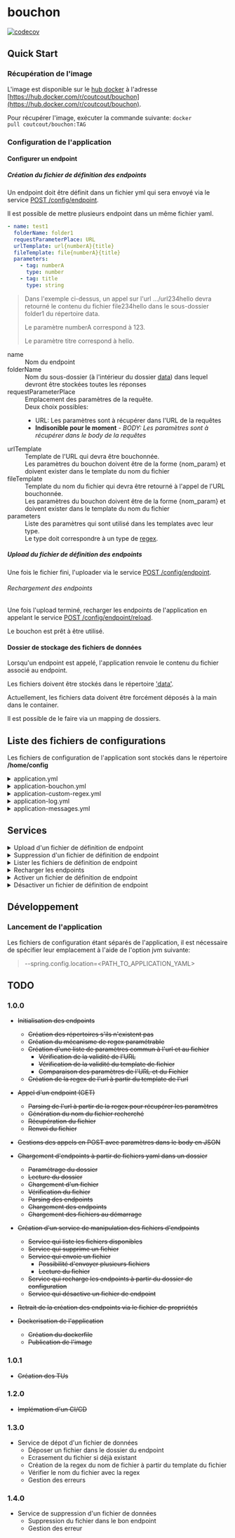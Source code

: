 # bouchon

[![codecov](https://codecov.io/gh/coutcout/bouchon/branch/develop/graph/badge.svg?token=CJPS2U6W16)](https://codecov.io/gh/coutcout/bouchon)

## Quick Start
### Récupération de l'image
L'image est disponible sur le [hub docker](https://hub.docker.com) à l'adresse [https://hub.docker.com/r/coutcout/bouchon](https://hub.docker.com/r/coutcout/bouchon).

Pour récupérer l'image, exécuter la commande suivante: <code>docker pull coutcout/bouchon:TAG</code>

### Configuration de l'application
#### Configurer un endpoint
##### <a name="fichier_conf_endpoint"></a>Création du fichier de définition des endpoints
Un endpoint doit être définit dans un fichier yml qui sera envoyé via le service <a href="#post_conf_endpoint">POST /config/endpoint</a>.

Il est possible de mettre plusieurs endpoint dans un même fichier yaml.

```yaml
- name: test1
  folderName: folder1
  requestParameterPlace: URL
  urlTemplate: url{numberA}{title}
  fileTemplate: file{numberA}{title}
  parameters:
    - tag: numberA
      type: number
    - tag: title
      type: string
```

> Dans l'exemple ci-dessus, un appel sur l'url .../url234hello devra retourné le contenu du fichier file234hello dans le sous-dossier folder1 du répertoire data.
>
> Le paramètre numberA correspond à 123.
> 
> Le paramètre titre correspond à hello.
<dl>
    <dt>name</dt>
    <dd>Nom du endpoint</dd> 
    <dt>folderName</dt>
    <dd>Nom du sous-dossier (à l'intérieur du dossier <a href="#data_folder">data</a>) dans lequel devront être stockées toutes les réponses</dd>
    <dt>requestParameterPlace</dt>
    <dd>
        Emplacement des paramètres de la requête.<br/>
        Deux choix possibles:
        <ul>
            <li>URL: Les paramètres sont à récupérer dans l'URL de la requêtes</li>
            <li><b>Indisonible pour le moment</b> - <i>BODY: Les paramètres sont à récupérer dans le body de la requêtes</i></li>
        </ul>
    </dd>
    <dt>urlTemplate</dt>
    <dd>
        Template de l'URL qui devra être bouchonnée.<br/>
        Les paramètres du bouchon doivent être de la forme {nom_param} et doivent exister dans le template du nom du fichier
    </dd>
    <dt>fileTemplate</dt>
    <dd>
        Template du nom du fichier qui devra être retourné à l'appel de l'URL bouchonnée.<br/>
        Les paramètres du bouchon doivent être de la forme {nom_param} et doivent exister dans le template du nom du fichier
    </dd>
    <dt>parameters</dt>
    <dd>
        Liste des paramètres qui sont utilisé dans les templates avec leur type.<br/>
        Le type doit correspondre à un type de <a href="#regex_definition">regex</a>.
    </dd>
</dl>

##### Upload du fichier de définition des endpoints
Une fois le fichier fini, l'uploader via le service <a href="#post_conf_endpoint">POST /config/endpoint</a>.

###### Rechargement des endpoints
Une fois l'upload terminé, recharger les endpoints de l'application en appelant le service <a href="#reload_endpoints">POST /config/endpoint/reload</a>.

Le bouchon est prêt à être utilisé.

#### Dossier de stockage des fichiers de données

Lorsqu'un endpoint est appelé, l'application renvoie le contenu du fichier associé au endpoint.

Les fichiers doivent être stockés dans le répertoire ['data'](#data_folder).

Actuellement, les fichiers data doivent être forcément déposés à la main dans le container.

Il est possible de le faire via un mapping de dossiers.

## Liste des fichiers de configurations
Les fichiers de configuration de l'application sont stockés dans le répertoire **/home/config**

<details><summary>application.yml</summary>
Fichier de configuration racine, il permet de:

* Importer les autres fichiers de configuration
* Définir le port d'exposition (par défaut:8080)
</details>

<details><summary>application-bouchon.yml</summary>

**Profil spring**: bouchon

Ce fichier détermine deux propriétés:
* <a name="data_folder"></a>bouchon.folder.data
    > Dossier dans lequel les fichiers renvoyés par le bouchon doivent être stockés.
    > 
    > Chaque endpoint dispose de son sous-dossier défini dans le fichier de configuration du endpoint.
    >
    > Valeur par défaut: **/mnt/data** 
* bouchon.folder.config
    > Dossier dans lequel les fichiers de configuration des endpoints seront stockés
    >
    > Les fichiers de configuration peuvent être uploader soit par mapping de dossier entre le container et la machine host, soit par le service **POST /config/endpoint**.
    > 
    > Valeur par défaut: **/home/bouchon/config**
</details>

<details><summary>application-custom-regex.yml</summary>

**Profil spring**: custom-regex

Ce fichier décrit des potentielles regex personnalisées sous la propriété **bouchon.regex**.

Chaque regex devra être définie de la manière suivante: <code>nom_regex: regex</code>
> exemple
> 
> bouchon.regex:
>   regex1: "\d{2}"

Par défaut, des regex existent déjà:
* Dans l'application:

| Nom de la regex | Regex                      |
|-----------------|----------------------------|
| string          | <code>\w+</code>           |
| number          | <code>\d+</code>           |
| boolean         | <code>true\|false</code>   |

* Dans le fichier application-custom-regex.yml

| Nom de la regex | Regex                             |
|-----------------|-----------------------------------|
| date-yyyymmdd   | <code>\d{8}</code>                |
| date-yyyy-mm-dd | <code>\d{4}-\d{2}-\d{2}</code>    |

Pour rajouter des regex, il est donc nécessaire de remplacer le fichier application-custom-regex.yml.
</details>

<details><summary>application-log.yml</summary>

**Profil spring**: log

Ce fichier détermine les loggers utilisés ainsi que leur level pour les logs applicatifs

Par défaut, les logs sont stockés dans le répertoire **/mnt/logs**.
</details>

<details><summary>application-messages.yml</summary>

**Profil spring**: messages

Ce fichier détermine l'ensemble des messages de log.

Dans un but internationalisation de l'application, il faudrait remplacer ce fichier par celui de la langue voulue.
</details>

## Services
<details><summary><a name="post_conf_endpoint"></a>Upload d'un fichier de définition de endpoint</summary>
<i><b>POST</b> /config/endpoint</i>

Service permettant d'uploader un ou plusieurs <a href="#fichier_conf_endpoint">fichiers de définition de endpoints</a>.

Paramètres dans le body de la requête:

| Nom du paramètre | Description du paramètre                                                                                                                                                                                                                                                                                         |
|------------------|------------------------------------------------------------------------------------------------------------------------------------------------------------------------------------------------------------------------------------------------------------------------------------------------------------------|
| files            | Champs de type file, accepte plusieurs fichier yaml/yml                                                                                                                                                                                                                                                          |
| name             | Nom du fichier de définition tel qu'il sera stocké sur le serveur.<br/>Le nom du fichier sera préfixé de la date du jour au format <b>yyyyMMdd</b>.<br/>Lorsque plusieurs fichiers sont envoyés, les noms seront incrémentés.<b>Example:</b><ul><li>test</li><li>test_001</li><li>test_002</li><li>...</li></ul> |
</details>

<details><summary><a name="delete_conf_endpoint"></a>Suppression d'un fichier de définition de endpoint</summary>
<i><b>DELETE</b> /config/endpoint/{NOM_FICHIER_DEFINITION}</i>

Service permettant de supprimer un <a href="#fichier_conf_endpoint">fichier de définition de endpoints</a>.

Paramètres dans l'URL de la requête:

| Nom du paramètre       | Description du paramètre                                                       |
|------------------------|--------------------------------------------------------------------------------|
| NOM_FICHIER_DEFINITION | Nom du fichier donné via le <a href="#post_conf_endpoint">service d'upload</a> |
</details>

<details><summary><a name="get_conf_endpoint"></a>Lister les fichiers de définition de endpoint</summary>
<i><b>GET</b> /config/endpoint</i>

Service permettant de lister l'ensemble des <a href="#fichier_conf_endpoint">fichiers de définition de endpoints</a>
</details>

<details><summary><a name="reload_endpoint"></a>Recharger les endpoints</summary>
<i><b>POST</b> /config/endpoint/reload</i>

Service permettant de recharger l'ensemble des endpoints disponibles à la suite d'un <a href="#post_conf_endpoint">ajout</a>/<a href="#delete_conf_endpoint">retrait</a>/<a href="#activate_conf_endpoint">activation</a>/<a href="#deactivate_conf_endpoint">désactivation</a> de <a href="#fichier_conf_endpoint">fichier de définition de endpoints</a>.
</details>

<details><summary><a name="activate_conf_endpoint"></a>Activer un fichier de définition de endpoint</summary>
<i><b>PUT</b> /config/endpoint/{NOM_FICHIER_DEFINITION}/activate</i>

Service permettant d'activer un <a href="#fichier_conf_endpoint">fichier de définition de endpoints</a>.

Paramètres dans l'URL de la requête:

| Nom du paramètre       | Description du paramètre                                                                                                                                                                                                                                                                |
|------------------------|-----------------------------------------------------------------------------------------------------------------------------------------------------------------------------------------------------------------------------------------------------------------------------------------|
| NOM_FICHIER_DEFINITION | Nom du fichier donné via le <a href="#post_conf_endpoint">service d'upload</a>.<br>Dans le cadre de d'un fichier désactivé, sur le serveur, il est suffixé d'un <b>.deactivated</b>. Pour autant, il est nécessaire de passer uniquement le nom du fichier sans extension à ce service. |
</details>

<details><summary><a name="deactivate_conf_endpoint"></a>Désactiver un fichier de définition de endpoint</summary>
<i><b>PUT</b> /config/endpoint/{NOM_FICHIER_DEFINITION}/deactivate</i>

Service permettant de désactiver un <a href="#fichier_conf_endpoint">fichier de définition de endpoints</a>.

Afin de le désactiver, un fichier est suffixé de l'extention **.deactivated**.

Paramètres dans l'URL de la requête:

| Nom du paramètre       | Description du paramètre                                                       |
|------------------------|--------------------------------------------------------------------------------|
| NOM_FICHIER_DEFINITION | Nom du fichier donné via le <a href="#post_conf_endpoint">service d'upload</a>. |
</details>

## Développement

### Lancement de l'application

Les fichiers de configuration étant séparés de l'application, il est nécessaire de spécifier leur emplacement à l'aide de l'option jvm suivante:
>--spring.config.location=<PATH_TO_APPLICATION_YAML>
## TODO

### 1.0.0

* ~~Initialisation des endpoints~~
    * ~~Création des répertoires s'ils n'existent pas~~
    * ~~Création du mécanisme de regex paramétrable~~
    * ~~Création d'une liste de paramètres commun à l'url et au fichier~~
        * ~~Vérification de la validité de l'URL~~
        * ~~Vérification de la validité du template de fichier~~
        * ~~Comparaison des paramètres de l'URL et du Fichier~~
    * ~~Création de la regex de l'url à partir du template de l'url~~
    
* ~~Appel d'un endpoint (GET)~~
    * ~~Parsing de l'url à partir de la regex pour récupérer les paramètres~~
    * ~~Génération du nom du fichier recherché~~
    * ~~Récupération du fichier~~
    * ~~Renvoi du fichier~~
  
* ~~Gestions des appels en POST avec paramètres dans le body en JSON~~
  
* ~~Chargement d'endpoints à partir de fichiers yaml dans un dossier~~
    * ~~Paramétrage du dossier~~
    * ~~Lecture du dossier~~
    * ~~Chargement d'un fichier~~
    * ~~Vérification du fichier~~
    * ~~Parsing des endpoints~~
    * ~~Chargement des endpoints~~
    * ~~Chargement des fichiers au démarrage~~
  
*  ~~Création d'un service de manipulation des fichiers d'endpoints~~
    * ~~Service qui liste les fichiers disponibles~~
    * ~~Service qui supprime un fichier~~
    * ~~Service qui envoie un fichier~~
      * ~~Possibilité d'envoyer plusieurs fichiers~~
      * ~~Lecture du fichier~~
    * ~~Service qui recharge les endpoints à partir du dossier de configuration~~
    * ~~Service qui désactive un fichier de endpoint~~
  
* ~~Retrait de la création des endpoints via le fichier de propriétés~~

* ~~Dockerisation de l'application~~
  * ~~Création du dockerfile~~
  * ~~Publication de l'image~~
  
### 1.0.1

* ~~Création des TUs~~

### 1.2.0

* ~~Implémation d'un CI/CD~~

### 1.3.0

* Service de dépot d'un fichier de données
    * Déposer un fichier dans le dossier du endpoint
    * Ecrasement du fichier si déjà existant
    * Création de la regex du nom de fichier à partir du template du fichier
    * Vérifier le nom du fichier avec la regex
    * Gestion des erreurs

### 1.4.0

* Service de suppression d'un fichier de données
    * Suppression du fichier dans le bon endpoint
    * Gestion des erreur
  
